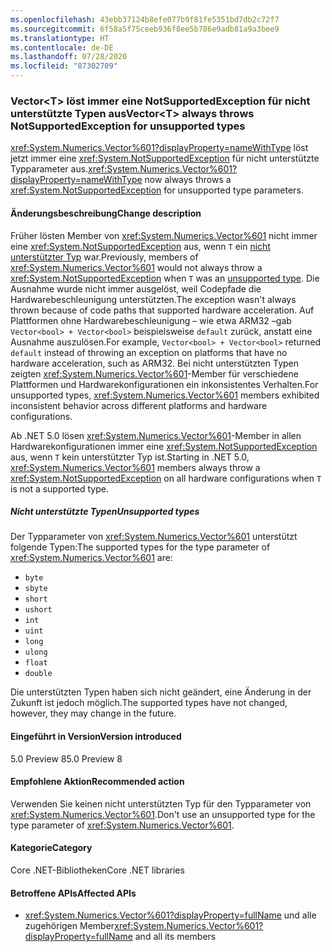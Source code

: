 ```yaml
---
ms.openlocfilehash: 43ebb37124b8efe077b9f81fe5351bd7db2c72f7
ms.sourcegitcommit: 6f58a5f75ceeb936f8ee5b786e9adb81a9a3bee9
ms.translationtype: HT
ms.contentlocale: de-DE
ms.lasthandoff: 07/28/2020
ms.locfileid: "87302709"
---
```

### <a name="vectort-always-throws-notsupportedexception-for-unsupported-types"></a><span data-ttu-id="574d2-101">Vector\<T> löst immer eine NotSupportedException für nicht unterstützte Typen aus</span><span class="sxs-lookup"><span data-stu-id="574d2-101">Vector\<T> always throws NotSupportedException for unsupported types</span></span>

<span data-ttu-id="574d2-102"><xref:System.Numerics.Vector%601?displayProperty=nameWithType> löst jetzt immer eine <xref:System.NotSupportedException> für nicht unterstützte Typparameter aus.</span><span class="sxs-lookup"><span data-stu-id="574d2-102"><xref:System.Numerics.Vector%601?displayProperty=nameWithType> now always throws a <xref:System.NotSupportedException> for unsupported type parameters.</span></span>

#### <a name="change-description"></a><span data-ttu-id="574d2-103">Änderungsbeschreibung</span><span class="sxs-lookup"><span data-stu-id="574d2-103">Change description</span></span>

<span data-ttu-id="574d2-104">Früher lösten Member von <xref:System.Numerics.Vector%601> nicht immer eine <xref:System.NotSupportedException> aus, wenn `T` ein [nicht unterstützter Typ](#unsupported-types) war.</span><span class="sxs-lookup"><span data-stu-id="574d2-104">Previously, members of <xref:System.Numerics.Vector%601> would not always throw a <xref:System.NotSupportedException> when `T` was an [unsupported type](#unsupported-types).</span></span> <span data-ttu-id="574d2-105">Die Ausnahme wurde nicht immer ausgelöst, weil Codepfade die Hardwarebeschleunigung unterstützten.</span><span class="sxs-lookup"><span data-stu-id="574d2-105">The exception wasn't always thrown because of code paths that supported hardware acceleration.</span></span> <span data-ttu-id="574d2-106">Auf Plattformen ohne Hardwarebeschleunigung – wie etwa ARM32 –gab `Vector<bool> + Vector<bool>` beispielsweise `default` zurück, anstatt eine Ausnahme auszulösen.</span><span class="sxs-lookup"><span data-stu-id="574d2-106">For example, `Vector<bool> + Vector<bool>` returned `default` instead of throwing an exception on platforms that have no hardware acceleration, such as ARM32.</span></span> <span data-ttu-id="574d2-107">Bei nicht unterstützten Typen zeigten <xref:System.Numerics.Vector%601>-Member für verschiedene Plattformen und Hardwarekonfigurationen ein inkonsistentes Verhalten.</span><span class="sxs-lookup"><span data-stu-id="574d2-107">For unsupported types, <xref:System.Numerics.Vector%601> members exhibited inconsistent behavior across different platforms and hardware configurations.</span></span>

<span data-ttu-id="574d2-108">Ab .NET 5.0 lösen <xref:System.Numerics.Vector%601>-Member in allen Hardwarekonfigurationen immer eine <xref:System.NotSupportedException> aus, wenn `T` kein unterstützter Typ ist.</span><span class="sxs-lookup"><span data-stu-id="574d2-108">Starting in .NET 5.0, <xref:System.Numerics.Vector%601> members always throw a <xref:System.NotSupportedException> on all hardware configurations when `T` is not a supported type.</span></span>

##### <a name="unsupported-types"></a><span data-ttu-id="574d2-109">Nicht unterstützte Typen</span><span class="sxs-lookup"><span data-stu-id="574d2-109">Unsupported types</span></span>

<span data-ttu-id="574d2-110">Der Typparameter von <xref:System.Numerics.Vector%601> unterstützt folgende Typen:</span><span class="sxs-lookup"><span data-stu-id="574d2-110">The supported types for the type parameter of <xref:System.Numerics.Vector%601> are:</span></span>

- `byte`
- `sbyte`
- `short`
- `ushort`
- `int`
- `uint`
- `long`
- `ulong`
- `float`
- `double`

<span data-ttu-id="574d2-111">Die unterstützten Typen haben sich nicht geändert, eine Änderung in der Zukunft ist jedoch möglich.</span><span class="sxs-lookup"><span data-stu-id="574d2-111">The supported types have not changed, however, they may change in the future.</span></span>

#### <a name="version-introduced"></a><span data-ttu-id="574d2-112">Eingeführt in Version</span><span class="sxs-lookup"><span data-stu-id="574d2-112">Version introduced</span></span>

<span data-ttu-id="574d2-113">5.0 Preview 8</span><span class="sxs-lookup"><span data-stu-id="574d2-113">5.0 Preview 8</span></span>

#### <a name="recommended-action"></a><span data-ttu-id="574d2-114">Empfohlene Aktion</span><span class="sxs-lookup"><span data-stu-id="574d2-114">Recommended action</span></span>

<span data-ttu-id="574d2-115">Verwenden Sie keinen nicht unterstützten Typ für den Typparameter von <xref:System.Numerics.Vector%601>.</span><span class="sxs-lookup"><span data-stu-id="574d2-115">Don't use an unsupported type for the type parameter of <xref:System.Numerics.Vector%601>.</span></span>

#### <a name="category"></a><span data-ttu-id="574d2-116">Kategorie</span><span class="sxs-lookup"><span data-stu-id="574d2-116">Category</span></span>

<span data-ttu-id="574d2-117">Core .NET-Bibliotheken</span><span class="sxs-lookup"><span data-stu-id="574d2-117">Core .NET libraries</span></span>

#### <a name="affected-apis"></a><span data-ttu-id="574d2-118">Betroffene APIs</span><span class="sxs-lookup"><span data-stu-id="574d2-118">Affected APIs</span></span>

- <span data-ttu-id="574d2-119"><xref:System.Numerics.Vector%601?displayProperty=fullName> und alle zugehörigen Member</span><span class="sxs-lookup"><span data-stu-id="574d2-119"><xref:System.Numerics.Vector%601?displayProperty=fullName> and all its members</span></span>

<!--

#### Affected APIs

- ``T:System.Numerics.Vector`1``

-->
